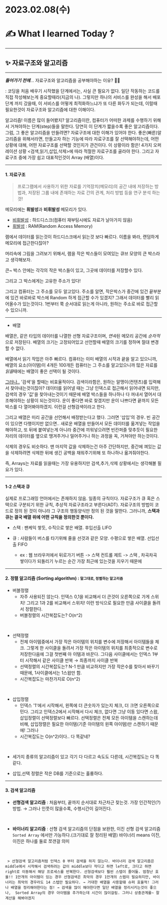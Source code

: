 # 2023.02.08(수)

# ✍️ What I learned Today ?

---
## ✨ 자료구조와 알고리즘
---
___들어가기 전에___... 자료구조와 알고리즘을 공부해야하는 이유? 🤸‍♀️

: 코딩을 처음 배우기 시작했을 단계에서는, 사실 큰 필요가 없다. 일단 작동하는 코드를 직접 작성해보는게 중요할때라(지금의 나). 그렇지만 하나의 서비스를 완성을 해서 배포단계 까지 갔을때, 이 서비스를 어떻게 최적화하느냐가 또 다른 화두가 되는데, 이럴때 필요한것이 자료구조와 알고리즘에 대한 이해이다.

알고리즘! 이름은 많이 들어봤지? 
알고리즘이란, 컴퓨터가 어떠한 과제를 수행하기 위해서 거쳐야하는 단계(step)들을 말한다. 당연히 이 단계가 짧을수록 좋은 알고리즘이다.
그럼, 그 좋은 알고리즘을 만들려면? 자료구조에 대한 이해가 있어야 한다. 
좋은(빠른)알고리즘을 위해서라면, 만들고자 하는 기능에 따라 자료구조를 잘 선택해야하는데, 
어떤 상황에 대해, 어떤 자료구조를 선택할 것인지가 관건이다. 이 상황이라 함은! 4가지 오퍼레이션 상황 <검색,읽기,삽입,삭제>에 따라 적절한 자료구조를 골라야 한다. 그리고 자료구조 중에 가장 쉽고 대표적인것이 Array (배열)이다. 


---
#### 1. 자료구조
> 프로그램에서 사용하기 위한 자료를 기억장치(메모리)의 공간 내에 저장하는 방법과, 저장된 그룹 내에 존재하는 자료 간의 관계, 처리 방법 등을 연구 분석 하는 것! 


메모리에는 <b>휘발성</b>과 <b>비휘발성 </b>메모리가 있다. 

- <u>비휘발성</u> :  하드디스크(컴퓨터 재부팅시에도 자료가 날아가지 않음)
- <u>휘발성</u> : RAM(Random Access Memory)

램에서 데이터를 읽는것이 하드디스크에서 읽는것 보다 빠르다. 이름을 봐라, 랜덤하게 메모리에 접근한다잖아?

머리속에 그림을 그려보기 위해서, 램을 작은 박스들이 모여있는 큐브 모양의 큰 박스라고 생각해보자.

큰~ 박스 안에는 각각의 작은 박스들이 있고, 그곳에 데이터를 저장할수 있다.

그리고 그 박스에게는 고유한 주소가 있다!

그리고 컴퓨터는 그 주소를 모두 알고있다. 주소를 알면, 작은박스가 중간에 있건 끝부분에 있건 바로바로 박스에 Random 하게 접근할 수가 있겠지? 그래서 데이터를 빨리 읽어올수가 있는것이다. 1번부터 쭉 순서대로 읽는게 아니라, 원하는 주소로 바로 접근할 수 있으니까.

---

* 배열 

배열은, 같은 타입의 데이터를 나열한 선형 자료구조이며, *연속*된 메모리 공간에 *순차적*으로 저장된다. 배열의 크기는 고정되어있고 선언할때 배열의 크기를 정하며 절대 변경할 수 없다.

배열에서 읽기 작업은 아주 빠르다. 컴퓨터는 이미 배열의 시작과 끝을 알고 있으니까, 배열의 요소(아이템)이 4개든 100개든 컴퓨터는 그 주소를 알고있으니까 많은 자료를 *읽을*때에는 배열이 좋은 선택이 될 것이다. 

<u>그러나..</u>
'검색'을 할때는 비효율적이다. 검색이라함은, 원하는 알맹이(컨텐츠)를  입력해서 찾아내는것이잖아? 데이터를 읽어낼 때는 그냥 인덱스로 접근해서 읽어내면 되지만, 검색의 경우 '값'을 찾아내는것이기 때문에 배열 박스들을 하나하나 다 꺼내서 열어서 대조해야하는 상황이 되는것이다. 운이 좋다면 바로 찾겠지만 운이 나쁘다면 끝까지 모든 박스를 다 열어봐야하겠지. 이런걸 선형검색이라고 한다.

그리고 배열은 미리 공간을 선언해서 배정받는다고 했다. 그러면 '삽입'의 경우. 빈 공간이 있으면 다행이지만 없으면.. 새로운 배열을 만들어서 모든 데이터를 옮겨넣는 작업을 해야하고, 또 뒤에 붙여넣는게 아니라 중간에 끼워넣으려면 빈칸퍼즐 맞추듯이 필요한 자리의 데이터를 옆으로 땡겨주거나 밀어주거나 하는 과정을 꼭, 거쳐야만 하는것이다. 

삭제의 경우도 비슷하다. 맨 마지막 값을 삭제하는건 아주 간단하지만, 중간에 껴있는 값을 삭제하려면 삭제한 뒤에 생긴 공백을 채워주기위해 또 하나하나 옮겨줘야한다.

즉, Arrays는 자료를 읽을때는 가장 유용하지만 검색,추가,삭제 상황에서는 생각해볼 필요가 있다.



---

#### 1-2 스택과 큐

실제로 프로그래밍 언어에서는 존재하지 않음. 일종의 규칙이다. 자료구조가 큐 혹은 스택으로 구분되기 위한 규칙, 추상적 자료구조라고 부른다(ADT). 자료구조의 방법이 코드로 정의 된 것이 아니라 그 구조의 행동양식만 정의 된 것을 말한다. 그러니까, 
<b>스택과 큐는 결국 배열 위에 어떤 규칙을 정의한것 뿐이다.</b>

- 스택 : 팬케익 쌓듯, 수직으로 쌓은 배열. 후입선출 LIFO
- 큐 : 사람들이 버스를 타기위해 줄을 선것과 같은 모양. 수평으로 쌓은 배열. 선입선출 FIFO

  - ex : 웹 브라우저에서 뒤로가기 버튼 -> 스택
        컨트롤 제트 -> 스택 , 차곡차곡 쌓이다가 되돌리기 누르는 순간 가장 최근에 있는것을 지우기 때문에

---
#### 2. 정렬 알고리즘 (Sorting algorithm) : <small>말그대로, 정렬하는 알고리즘</small>

- 버블정렬
    - 자주 사용되진 않는다. 인덱스 0,1을 비교해서 더 큰것이 오른쪽으로 가게 스위치! 그리고 1과 2를 비교해서 스위치! 이런 방식으로 필요한 만큼 사이클을 돌려서 정렬한다.
    - 버블정렬의 시간복잡도는? O(n^2)
<br>

- 선택정렬
    - 전체 아이템중에서 가장 작은 아이템의 위치를 변수에 저장해서 아이템들을 체크. 그렇게 한 사이클을 돌려서 가장 작은 아이템의 위치를 최종적으로 변수로 저장한다음에 그걸 첫번째 아       이템과 바꾼다. 그다음 사이클에서는 인덱스 1부터 시작해서 같은 사이클 반복 → 최종까지 사이클 반복
    - 선택정렬의 시간복잡도는? N-1 만큼 비교하지만 가장 작은수를 찾아서 바꾸기 때문에, 1사이클에서는 1스왑만 함. 
    - 시간복잡도는 마찬가지로 O(n^2)
<br>

- 삽입정렬
    - 인덱스 '1'에서 시작해서, 왼쪽에 더 큰숫자가 있는지 체크, 더 크면 오른쪽으로 민다. 그리고 인덱스2에서 시작해서 다시 체크, 없다면 그냥 이동 있다면 스왑, 삽입정렬이 선택정렬보다         빠르다. 선택정렬은 전체 모든 아이템을 스캔하는데 비해, 삽입정렬은 필요한 아이템(기준 아이템의 왼쪽 아이템)만 스캔하기 때문에! 그러나
    - 시간복잡도는 O(n^2)이다.. 다 똑같네?  
 <br>   
 
 * 세가지 종류의 알고리즘이 있고 각기 다 다르고 속도도 다른데, 시간복잡도는 다 똑같다.
 - 삽입,선택 정렬은 작은 DB를 기준으로는 훌륭하다.

---
#### 3. 검색 알고리즘

- **선형검색 알고리즘** : 처음부터, 끝까지 순서대로 차근차근 찾는것. 가장 인간적인(?)방법. → 그러나 인풋이 많을수록, 수행시간이 길어진다.

<br>

- **바이너리 알고리즘**  : 선형 검색 알고리즘의 단점을 보완한, 이진 선형  검색 알고리즘   `Sorted Array` 에서만 가능하다.(크기대로 잘 정리된 배열) 
바이너리 means 이진, 이진은 하나를 둘로 쪼갠걸 의미

<br>

     > 선형검색 알고리즘처럼 인덱스 0 부터 검색을 하지 않는다. 바이너리 검색 알고리즘은 middle에서 시작해서 검색하려는 값이 middle보다 작다고 하면 left로, 크다고 하면 right로 이동해서 해당 프로세스를 반복한다. 선형검색보다 훨씬 스텝이 줄어듦. 엄청난 효율!! 1만개의 아이템이 있는 경우 선형검색은 최악의 경우 1만개의 스텝이 필요하지만, 바이너리는 최악의 경우라도 14 스텝만 필요하다. → 거대한 배열을 사용할떄 슈퍼 효율적! 그러나 배열을 정리해야한다는 점! → 검색을 많이 해야한다면 일단 배열을 정리시키는것이 좋으나,  Sorted Array의 경우 아이템을 추가하는데 시간이 많이걸림. 그러니 상충관계를~ 잘 계산을 해봐야겠지
